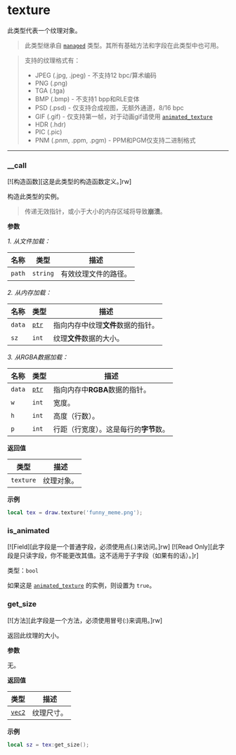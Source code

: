 # texture

此类型代表一个纹理对象。

> 此类型继承自 [`managed`](/api/draw/managed "此类型代表一个托管对象。你不能直接创建此类型的实例。") 类型。其所有基础方法和字段在此类型中也可用。

> 支持的纹理格式有：
> * JPEG (.jpg, .jpeg) - 不支持12 bpc/算术编码
> * PNG (.png)
> * TGA (.tga) 
> * BMP (.bmp) - 不支持1 bpp和RLE变体
> * PSD (.psd) - 仅支持合成视图，无额外通道，8/16 bpc
> * GIF (.gif) - 仅支持第一帧，对于动画gif请使用 [`animated_texture`](/api/draw/managed/texture/animated-texture "此类型是一个动画纹理。此纹理类型仅支持GIF类型，不支持APNG。")
> * HDR (.hdr)
> * PIC (.pic)
> * PNM (.pnm, .ppm, .pgm) - PPM和PGM仅支持二进制格式

_________________

### __call

[![构造函数][这是此类型的构造函数定义。]rw]

构造此类型的实例。

> 传递无效指针，或小于大小的内存区域将导致**崩溃**。

**参数**

*1. 从文件加载：*

| 名称 | 类型 | 描述 |
| ---- | ---- | ----------- |
| `path` | `string` | 有效纹理文件的路径。 |

*2. 从内存加载：*

| 名称 | 类型 | 描述 |
| ---- | ---- | ----------- |
| `data` | [`ptr`](/api/common-types/ptr "此类型是一个字面指针。") | 指向内存中纹理**文件**数据的指针。 |
| `sz` | `int` | 纹理**文件**数据的大小。 |

*3. 从RGBA数据加载：*

| 名称 | 类型 | 描述 |
| ---- | ---- | ----------- |
| `data` | [`ptr`](/api/common-types/ptr "此类型是一个字面指针。") | 指向内存中**RGBA**数据的指针。 |
| `w` | `int` | 宽度。 |
| `h` | `int` | 高度（行数）。 |
| `p` | `int` | 行距（行宽度）。这是每行的**字节**数。 |

**返回值**

| 类型 | 描述 |
| ---- | ----------- |
| `texture` | 纹理对象。 |

**示例**

```lua
local tex = draw.texture('funny_meme.png');
```

### is_animated

[![Field][此字段是一个普通字段，必须使用点(.)来访问。]rw]
[![Read Only][此字段是只读字段，你不能更改其值。这不适用于子字段（如果有的话）。]r]

类型：`bool`

如果这是 [`animated_texture`](/api/draw/managed/texture/animated-texture "此类型是一个动画纹理。此纹理类型仅支持GIF类型，不支持APNG。") 的实例，则设置为 `true`。

### get_size

[![方法][此字段是一个方法，必须使用冒号(:)来调用。]rw]

返回此纹理的大小。

**参数**

无。

**返回值**

| 类型 | 描述 |
| ---- | ----------- |
| [`vec2`](/api/draw/common-types/vec2 "此类型是渲染系统中使用的2D向量。") | 纹理尺寸。 |

**示例**

```lua
local sz = tex:get_size();
```